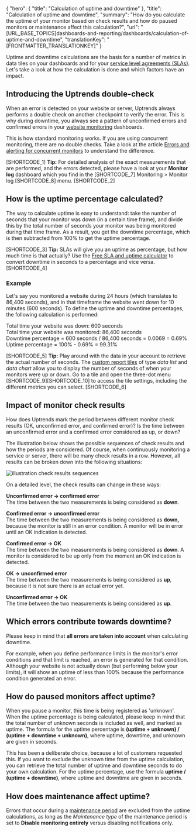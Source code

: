 {
  "hero": {
    "title": "Calculation of uptime and downtime"
  },
  "title": "Calculation of uptime and downtime",
  "summary": "How do you calculate the uptime of your monitor based on check results and how do paused monitors or maintenance affect this calculation?",
  "url": "[URL_BASE_TOPICS]dashboards-and-reporting/dashboards/calculation-of-uptime-and-downtime",
  "translationKey": "[FRONTMATTER_TRANSLATIONKEY]"
}

Uptime and downtime calculations are the basis for a number of metrics in data tiles on your dashboards and for your [service level agreements (SLAs)]([LINK_URL_1]). Let's take a look at how the calculation is done and which factors have an impact.
## Introducing the Uptrends double-check

When an error is detected on your website or server, Uptrends always performs a double check on another checkpoint to verify the error. This is why during downtime, you always see a pattern of unconfirmed errors and confirmed errors in your [website monitoring]([LINK_URL_2]) dashboards.

This is how standard monitoring works. If you are using concurrent monitoring, there are no double checks. Take a look at the article [Errors and alerting for concurrent monitors]([LINK_URL_3]) to understand the difference.

[SHORTCODE_1]
**Tip:** For detailed analysis of the exact measurements that are performed, and the errors detected, please have a look at your **Monitor log** dashboard which you find in the [SHORTCODE_7] Monitoring > Monitor log [SHORTCODE_8] menu.
[SHORTCODE_2]

## How is the uptime percentage calculated?

The way to calculate uptime is easy to understand: take the number of seconds that your monitor was down (in a certain time frame), and divide this by the total number of seconds your monitor was being monitored during that time frame. As a result, you get the downtime percentage, which is then subtracted from 100% to get the uptime percentage.

[SHORTCODE_3]
**Tip:** SLAs will give you an uptime as percentage, but how much time is that actually? Use the [Free SLA and uptime calculator]([LINK_URL_4]) to convert downtime in seconds to a percentage and vice versa. 
[SHORTCODE_4]

### Example

Let's say you monitored a website during 24 hours (which translates to 86,400 seconds), and in that timeframe the website went down for 10 minutes (600 seconds). To define the uptime and downtime percentages, the following calculation is performed:

Total time your website was down: 600 seconds  
Total time your website was monitored: 86,400 seconds  
Downtime percentage = 600 seconds / 86,400 seconds = 0.0069 = 0.69%  
Uptime percentage = 100% - 0.69% = 99.31%  

[SHORTCODE_5]
**Tip:** Play around with the data in your account to retrieve the actual number of seconds. The [custom report tiles]([LINK_URL_5]) of type _data list_ and _data chart_ allow you to display the number of seconds of when your monitors were up or down. Go to a tile and open the three-dot menu [SHORTCODE_9][SHORTCODE_10] to access the tile settings, including the different metrics you can select.
[SHORTCODE_6]

## Impact of monitor check results

How does Uptrends mark the period between different monitor check results (OK, unconfirmed error, and confirmed error)? Is the time between an unconfirmed error and a confirmed error considered as up, or down? 

The illustration below shows the possible sequences of check results and how the periods are considered. Of course, when continuously monitoring a service or server, there will be many check results in a row. However, all results can be broken down into the following situations:

![illustration check results sequences]([LINK_URL_6])

On a detailed level, the check results can change in these ways:   

**Unconfirmed error -> confirmed error**  
The time between the two measurements is being considered as **down**.

**Confirmed error -> unconfirmed error**  
The time between the two measurements is being considered as **down,** because the monitor is still in an error condition. A monitor will be in error until an OK indication is detected.

**Confirmed error -> OK**  
The time between the two measurements is being considered as **down**. A monitor is considered to be up only from the moment an OK indication is detected.

**OK -> unconfirmed error**   
The time between the two measurements is being considered as **up**, because it is not sure there is an actual error yet. 

**Unconfirmed error -> OK**  
The time between the two measurements is being considered as **up**. 

## Which errors contribute towards downtime?

Please keep in mind that **all errors are taken into account** when calculating downtime. 

For example, when you define performance limits in the monitor's error conditions and that limit is reached, an error is generated for that condition. Although your website is not actually down (but performing below your limits), it will show an uptime of less than 100% because the performance condition generated an error.

## How do paused monitors affect uptime?

When you pause a monitor, this time is being registered as 'unknown'. When the uptime percentage is being calculated, please keep in mind that the total number of unknown seconds is included as well, and marked as uptime. The formula for the uptime percentage is **(uptime + unknown) / (uptime + downtime + unknown)**, where uptime, downtime, and unknown are given in seconds.

This has been a deliberate choice, because a lot of customers requested this. If you want to exclude the unknown time from the uptime calculation, you can retrieve the total number of uptime and downtime seconds to do your own calculation. For the uptime percentage, use the formula **uptime / (uptime + downtime)**, where uptime and downtime are given in seconds.

## How does maintenance affect uptime?

Errors that occur during a [maintenance period]([LINK_URL_7]) are excluded from the uptime calculations, as long as the *Maintenance type* of the maintenance period is set to **Disable monitoring entirely** versus disabling notifications only.  
